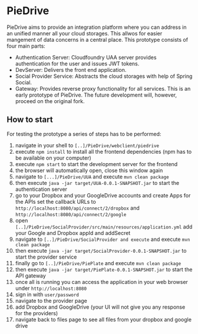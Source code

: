 # PieDrive
PieDrive aims to provide an integration platform where you can address in an unified manner all your cloud storages. This allwos for easier mangement of data concerns in a central place. This prototype consists of four main parts:
* Authentication Server: Cloudfoundry UAA server provides authentication for the user and issues JWT tokens.
* DevServer: Delivers the front end application.
* Social Provider Service: Abstracts the cloud storages with help of Spring Social.
* Gateway: Provides reverse proxy functionality for all services.
This is an early prototype of PieDrive. The future development will, however, proceed on the original fork.

## How to start
For testing the prototype a series of steps has to be performed:
1. navigate in your shell to `[..]/PieDrive/webclient/piedrive`
3. execute `npm install` to install all the frontend dependencies (npm has to be available on your computer)
2. execute `npm start` to start the development server for the frontend
3. the browser will automatically open, close this window again
4. navigate to `[...]/PieDrive/UUA` and execute `mvn clean package`
5. then execute `java -jar target/UUA-0.0.1-SNAPSHOT.jar` to start the authentication server
6. go to your Dropbox and your GoogleDrive accounts and create Apps for the APIs set the callback URLs to `http://localhost:8080/api/connect/2/dropbox` and `http://localhost:8080/api/connect/2/google`
7. open `[..]/PieDrive/SocialProvider/src/main/resources/application.yml` add your Google and Dropbox appId and addSecret
8. navigate to `[..]/PieDrive/SocialProvider and execute` and execute `mvn clean package`
9. then execute `java -jar target/SocialProvider-0.0.1-SNAPSHOT.jar` to start the provider service
10. finally go to `[..]/PieDrive/PiePlate` and execute `mvn clean package`
11. then execute `java -jar target/PiePlate-0.0.1-SNAPSHOT.jar`  to start the API gateway
12. once all is running you can access the application in your web browser under `http://localhost:8080`
13. sign in with `user/password`
14. navigate to the provider page
15. add Dropbox and GoogleDrive (your UI will not give you any response for the providers)
16. navigate back to files page to see all files from your dropbox and google drive

